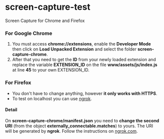 # screen-capture-test #
Screen Capture for Chrome and Firefox
### For Google Chrome ###
1. You must access **chrome://extensions**, enable the **Developer Mode** then click on **Load Unpacked Extension** and select the folder **screen-capture-chrome**.
2. After that you need to get the **ID** from your newly loaded extension and replace the variable **EXTENSION_ID** on the file **www/assets/js/index.js** at line **45** to your own EXTENSION_ID.

### For Firefox ###
* You don't have to change anything, however **it only works with HTTPS**.
* To test on localhost you can use [ngrok](https://ngrok.com/ "ngrok").

#### Detail ####
On **screen-capture-chrome/manifest.json** you need to **change the second URI** (from the object **externally_connectable.matches**) to yours. The URI will be generated by **ngrok**. Follow the instructions on [ngrok.com](https://ngrok.com/ "ngrok.com").
